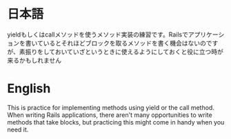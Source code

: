 # 日本語

yieldもしくはcallメソッドを使うメソッド実装の練習です。Railsでアプリケーションを書いているとそれほどブロックを取るメソッドを書く機会はないのですが、素振りをしておいていざというときに使えるようにしておくと役に立つ時が来るかもしれません

# English

This is practice for implementing methods using yield or the call method. When writing Rails applications, there aren't many opportunities to write methods that take blocks, but practicing this might come in handy when you need it.
